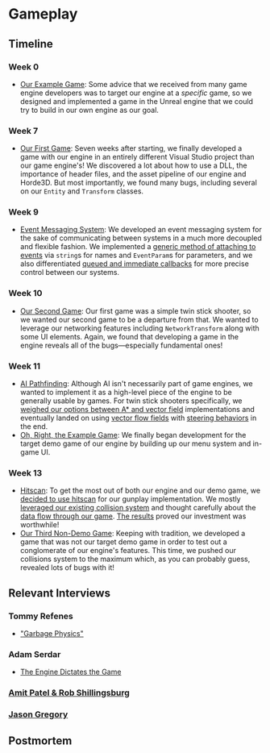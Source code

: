 # Gameplay

## Timeline

### Week 0
- [Our Example Game](../../blogs/week-0/#building-with-an-example-game): Some advice that we received from many game engine developers was to target our engine at a *specific* game, so we designed and implemented a game in the Unreal engine that we could try to build in our own engine as our goal.

### Week 7
- [Our First Game](../../blogs/week-7/#first-game): Seven weeks after starting, we finally developed a game with our engine in an entirely different Visual Studio project than our game engine's! We discovered a lot about how to use a DLL, the importance of header files, and the asset pipeline of our engine and Horde3D. But most importantly, we found many bugs, including several on our `Entity` and `Transform` classes.

### Week 9
- [Event Messaging System](../../blogs/week-9/#event-messaging-system): We developed an event messaging system for the sake of communicating between systems in a much more decoupled and flexible fashion. We implemented a [generic method of attaching to events](../../blogs/week-9/#storing-all-event-data) via `string`s for names and `EventParam`s for parameters, and we also differentiated [queued and immediate callbacks](../../blogs/week-9/#queued-callbacks-vs-immediate-callbacks) for more precise control between our systems.

### Week 10
- [Our Second Game](../../blogs/week-10/#second-game): Our first game was a simple twin stick shooter, so we wanted our second game to be a departure from that. We wanted to leverage our networking features including `NetworkTransform` along with some UI elements. Again, we found that developing a game in the engine reveals all of the bugs—especially fundamental ones!

### Week 11
- [AI Pathfinding](../../blogs/week-11/#ai-pathfinding): Although AI isn't necessarily part of game engines, we wanted to implement it as a high-level piece of the engine to be generally usable by games. For twin stick shooters specifically, we [weighed our options between A* and vector field](../../blogs/week-11/#a-versus-vector-field) implementations and eventually landed on using [vector flow fields](../../blogs/week-11/#building-the-vector-field) with [steering behaviors](../../blogs/week-11/#integrating-steering-behaviors) in the end.
- [Oh, Right, the Example Game](../../blogs/week-11/#full-featured-game-demo): We finally began development for the target demo game of our engine by building up our menu system and in-game UI.
  
### Week 13
- [Hitscan](../../blogs/week-13/#hitscan): To get the most out of both our engine and our demo game, we [decided to use hitscan](../../blogs/week-13/#why-hitscan) for our gunplay implementation. We mostly [leveraged our existing collision system](../../blogs/week-13/#why-hitscan) and thought carefully about the [data flow through our game](../../blogs/week-13/#being-mindful-of-the-data). [The results](../../blogs/week-13/#the-results) proved our investment was worthwhile!
- [Our Third Non-Demo Game](../../blogs/week-13/#the-knight-game): Keeping with tradition, we developed a game that was not our target demo game in order to test out a conglomerate of our engine's features. This time, we pushed our collisions system to the maximum which, as you can probably guess, revealed lots of bugs with it!

## Relevant Interviews
### Tommy Refenes
- ["Garbage Physics"](../../interviews/TommyRefenes-interview/#garbage-physics)
### Adam Serdar
- [The Engine Dictates the Game](../../interviews/AdamSerdar-interview/#the-engine-dictates-the-game)
### [Amit Patel & Rob Shillingsburg](../../interviews/AmitRob-advice/)
### [Jason Gregory](../../interviews/JasonGregory-advice/)

## Postmortem
